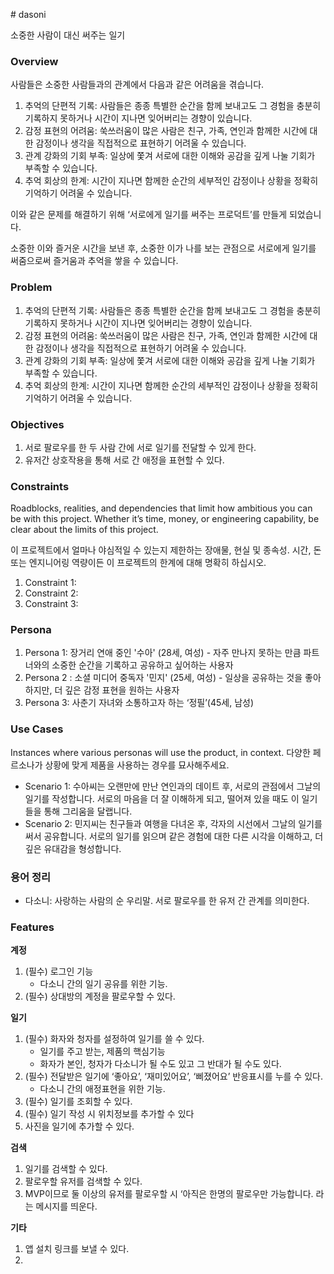 \# dasoni

소중한 사람이 대신 써주는 일기

### Overview

사람들은 소중한 사람들과의 관계에서 다음과 같은 어려움을 겪습니다.

1. 추억의 단편적 기록: 사람들은 종종 특별한 순간을 함께 보내고도 그 경험을 충분히 기록하지 못하거나 시간이 지나면 잊어버리는 경향이 있습니다.
2. 감정 표현의 어려움: 쑥쓰러움이 많은 사람은 친구, 가족, 연인과 함께한 시간에 대한 감정이나 생각을 직접적으로 표현하기 어려울 수 있습니다.
3. 관계 강화의 기회 부족: 일상에 쫓겨 서로에 대한 이해와 공감을 깊게 나눌 기회가 부족할 수 있습니다.
4. 추억 회상의 한계: 시간이 지나면 함께한 순간의 세부적인 감정이나 상황을 정확히 기억하기 어려울 수 있습니다.

이와 같은 문제를 해결하기 위해 ‘서로에게 일기를 써주는 프로덕트’를 만들게 되었습니다.

소중한 이와 즐거운 시간을 보낸 후, 소중한 이가 나를 보는 관점으로 서로에게 일기를 써줌으로써 즐거움과 추억을 쌓을 수 있습니다.

### Problem

1. 추억의 단편적 기록: 사람들은 종종 특별한 순간을 함께 보내고도 그 경험을 충분히 기록하지 못하거나 시간이 지나면 잊어버리는 경향이 있습니다.
2. 감정 표현의 어려움: 쑥쓰러움이 많은 사람은 친구, 가족, 연인과 함께한 시간에 대한 감정이나 생각을 직접적으로 표현하기 어려울 수 있습니다.
3. 관계 강화의 기회 부족: 일상에 쫓겨 서로에 대한 이해와 공감을 깊게 나눌 기회가 부족할 수 있습니다.
4. 추억 회상의 한계: 시간이 지나면 함께한 순간의 세부적인 감정이나 상황을 정확히 기억하기 어려울 수 있습니다.

### Objectives

1. 서로 팔로우를 한 두 사람 간에 서로 일기를 전달할 수 있게 한다.
2. 유저간 상호작용을 통해 서로 간 애정을 표현할 수 있다.

### Constraints

Roadblocks, realities, and dependencies that limit how ambitious you can be with this project. Whether it’s time, money, or engineering capability, be clear about the limits of this project.

이 프로젝트에서 얼마나 야심적일 수 있는지 제한하는 장애물, 현실 및 종속성. 시간, 돈 또는 엔지니어링 역량이든 이 프로젝트의 한계에 대해 명확히 하십시오.

1. Constraint 1:
2. Constraint 2:
3. Constraint 3:

### Persona

1. Persona 1: 장거리 연애 중인 '수아' (28세, 여성) - 자주 만나지 못하는 만큼 파트너와의 소중한 순간을 기록하고 공유하고 싶어하는 사용자
2. Persona 2 : 소셜 미디어 중독자 '민지' (25세, 여성) - 일상을 공유하는 것을 좋아하지만, 더 깊은 감정 표현을 원하는 사용자
3. Persona 3: 사춘기 자녀와 소통하고자 하는 ‘정필’(45세, 남성)

### Use Cases

Instances where various personas will use the product, in context.
다양한 페르소나가 상황에 맞게 제품을 사용하는 경우를 묘사해주세요.

- Scenario 1: 수아씨는 오랜만에 만난 연인과의 데이트 후, 서로의 관점에서 그날의 일기를 작성합니다. 서로의 마음을 더 잘 이해하게 되고, 떨어져 있을 때도 이 일기들을 통해 그리움을 달랩니다.
- Scenario 2: 민지씨는 친구들과 여행을 다녀온 후, 각자의 시선에서 그날의 일기를 써서 공유합니다. 서로의 일기를 읽으며 같은 경험에 대한 다른 시각을 이해하고, 더 깊은 유대감을 형성합니다.

### 용어 정리

- 다소니: 사랑하는 사람의 순 우리말. 서로 팔로우를 한 유저 간 관계를 의미한다.

### Features

**계정**

1. (필수) 로그인 기능
   - 다소니 간의 일기 공유를 위한 기능.
2. (필수) 상대방의 계정을 팔로우할 수 있다.

**일기**

1. (필수) 화자와 청자를 설정하여 일기를 쓸 수 있다.
   - 일기를 주고 받는, 제품의 핵심기능
   - 화자가 본인, 청자가 다소니가 될 수도 있고 그 반대가 될 수도 있다.
2. (필수) 전달받은 일기에 ‘좋아요’, ‘재미있어요’, ‘삐졌어요’ 반응표시를 누를 수 있다.
   - 다소니 간의 애정표현을 위한 기능.
3. (필수) 일기를 조회할 수 있다.
4. (필수) 일기 작성 시 위치정보를 추가할 수 있다
5. 사진을 일기에 추가할 수 있다.

**검색**

1. 일기를 검색할 수 있다.
2. 팔로우할 유저를 검색할 수 있다.
3. MVP이므로 둘 이상의 유저를 팔로우할 시 ‘아직은 한명의 팔로우만 가능합니다. 라는 메시지를 띄운다.

**기타**

1. 앱 설치 링크를 보낼 수 있다.
2.
